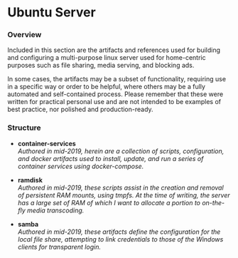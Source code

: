 # Ubuntu Server #

### Overview ###

Included in this section are the artifacts and references used for building and configuring a multi-purpose linux server used for home-centric purposes such as file sharing, media serving, and blocking ads.

In some cases, the artifacts may be a subset of functionality, requiring use in a specific way or order to be helpful, where others may be a fully automated and self-contained process.  Please remember that these were written for practical personal use and are not intended to be examples of best practice, nor polished and production-ready.

### Structure ###

* **container-services**  
  _Authored in mid-2019, herein are a collection of scripts, configuration, and docker artifacts used to install, update, and run a series of container services using docker-compose._
 
* **ramdisk**  
  _Authored in mid-2019, these scripts assist in the creation and removal of persistent RAM mounts, using tmpfs.  At the time of writing, the server has a large set of RAM of which I want to allocate a portion to on-the-fly media transcoding._
  
* **samba**  
  _Authored in mid-2019, these artifacts define the configuration for the local file share, attempting to link credentials to those of the Windows clients for transparent login._

